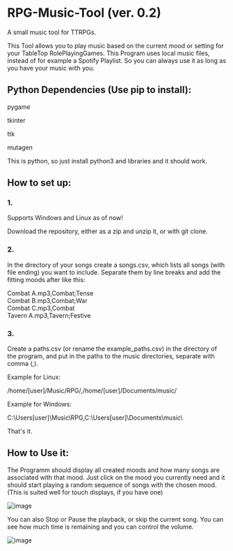 # RPG-Music-Tool (ver. 0.2)

A small music tool for TTRPGs.

This Tool allows you to play music based on the current mood or setting for your TableTop RolePlayingGames.
This Program uses local music files, instead of for example a Spotify Playlist. So you can always use it as long as you have your music with you.

## Python Dependencies (Use pip to install):

pygame

tkinter

ttk

mutagen

This is python, so just install python3 and libraries and it should work.

## How to set up:
### 1.

Supports Windows and Linux as of now!

Download the repository, either as a zip and unzip it, or with git clone.

### 2.

In the directory of your songs create a songs.csv, which lists all songs (with file ending) you want to include.
Separate them by line breaks and add the fitting moods after like this:

Combat A.mp3,Combat;Tense\
Combat B.mp3,Combat;War\
Combat C.mp3,Combat\
Tavern A.mp3,Tavern;Festive

### 3.

Create a paths.csv (or rename the example_paths.csv) in the directory of the program, and put in the paths to the music directories, separate with comma (,).

Example for Linux:

/home/[user]/Music/RPG/,/home/[user]/Documents/music/

Example for Windows:

C:\Users\[user]\Music\RPG\,C:\Users\[user]\Documents\music\

That's it.


## How to Use it:

The Programm should display all created moods and how many songs are associated with that mood.
Just click on the mood you currently need and it should start playing a random sequence of songs with the chosen mood.
(This is suited well for touch displays, if you have one)

![image](https://user-images.githubusercontent.com/58821835/150589364-aa6d69b8-9553-4cf4-a975-2c6a8ad0c77c.png)

You can also Stop or Pause the playback, or skip the current song.
You can see how much time is remaining and you can control the volume.

![image](https://user-images.githubusercontent.com/58821835/150590072-74710a3b-5efa-48ee-9f50-7d0840e375e9.png)
